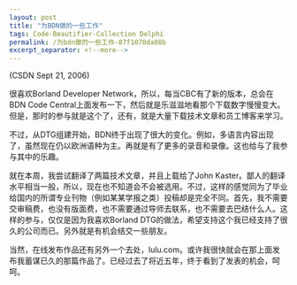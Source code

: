 ```yaml
---
layout: post
title: "为BDN做的一些工作"
tags: Code-Beautifier-Collection Delphi
permalink: /为bdn做的一些工作-87f1070da08b
excerpt_separator: <!--more-->
---
```

(CSDN Sept 21, 2006)

很喜欢Borland Developer Network，所以，每当CBC有了新的版本，总会在BDN Code Central上面发布一下，然后就是乐滋滋地看那个下载数字慢慢变大。但是，那时的参与就是这个了，还有，就是大量下载技术文章和员工博客来学习。

不过，从DTG组建开始，BDN终于出现了很大的变化。例如，多语言内容出现了，虽然现在仍以欧洲语种为主。再就是有了更多的录音和录像。这也给与了我参与其中的乐趣。
<!--more-->

就在本周，我尝试翻译了两篇技术文章，并且上载给了John Kaster。鄙人的翻译水平相当一般，所以，现在也不知道会不会被选用。不过，这样的感觉同为了毕业给国内的所谓专业刊物（例如某某学报之类）投稿却是完全不同。首先，我不需要交审稿费，也没有版面费，也不需要通过导师去联系，也不需要去巴结什么人。这样的参与，仅仅是因为我喜欢Borland DTG的做法，希望支持这个我已经支持了很久的公司而已。另外就是有机会结交一些朋友。

当然，在线发布作品还有另外一个去处，lulu.com。或许我很快就会在那上面发布我蓄谋已久的那篇作品了。已经过去了将近五年，终于看到了发表的机会，呵呵。
